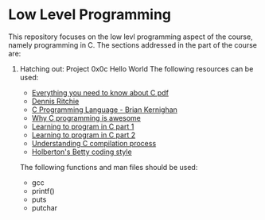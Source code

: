 # Low Level Programming

This repository focuses on the low levl programming aspect of the course, namely programming in C.
The sections addressed in the part of the course are:
1. Hatching out: Project 0x0c Hello World
   The following resources can be used:
   * [Everything you need to know about C pdf](https://s3.amazonaws.com/alx-intranet.hbtn.io/uploads/misc/2021/1/d801279f75de6a982a55d752dfd3632909f720f0.pdf?X-Amz-Algorithm=AWS4-HMAC-SHA256&X-Amz-Credential=AKIARDDGGGOU65GPZGY3%2F20210617%2Fus-east-1%2Fs3%2Faws4_request&X-Amz-Date=20210617T141840Z&X-Amz-Expires=86400&X-Amz-SignedHeaders=host&X-Amz-Signature=4aa45ff5c0f956bd5e1aefaa24aa43433cfffe6bf083bd1f023d8c10bc4345de)
   * [Dennis Ritchie](https://en.wikipedia.org/wiki/Dennis_Ritchie)
   * [C Programming Language - Brian Kernighan](https://www.youtube.com/watch?v=de2Hsvxaf8M)
   * [Why C programming is awesome](https://www.youtube.com/watch?v=smGalmxPVYc)
   * [Learning to program in C part 1](https://www.youtube.com/watch?v=rk2fK2IIiiQ)
   * [Learning to program in C part 2](https://www.youtube.com/watch?v=FwpP_MsZWnU)
   * [Understanding C compilation process](https://www.youtube.com/watch?v=VDslRumKvRA)
   * [Holberton's Betty coding style](https://github.com/holbertonschool/Betty/wiki)
   
   The following functions and man files should be used:
   * gcc
   * printf()
   * puts
   * putchar